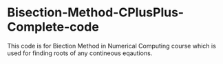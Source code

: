 # Bisection-Method-CPlusPlus-Complete-code
This code is for Biection Method in Numerical Computing course which is used for finding roots of any contineous eqautions. 
